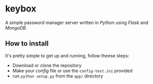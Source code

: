 keybox
======

A simple password manager server written in *Python* using *Flask* and *MongoDB*. 

How to install
--------------

It's pretty simple to get up and running, follow theese steps:

- Download or clone the repository
- Make your *config* file or use the `config-test.ini` provided
- run `python setup.py` from the `app/` directory